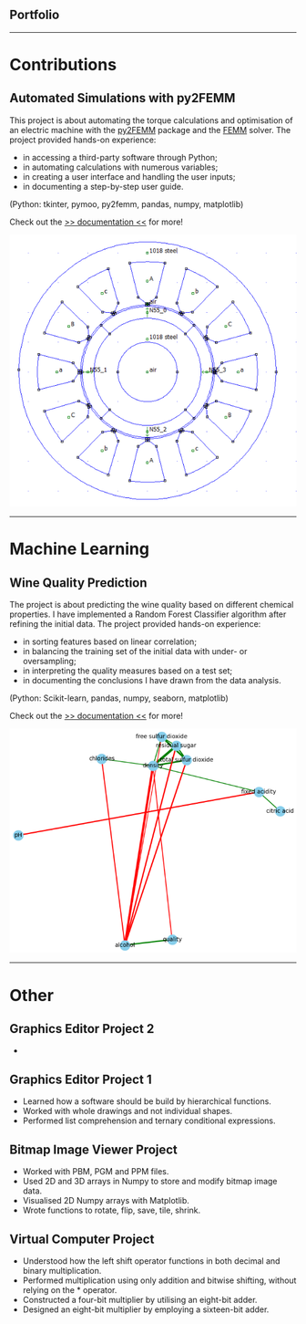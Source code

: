 ## Portfolio

---
# Contributions

## Automated Simulations with py2FEMM

This project is about automating the torque calculations and optimisation of an electric machine with the [py2FEMM](https://github.com/tamasorosz/py2femm) package and the [FEMM](https://www.femm.info/wiki/FAQ) solver. The project provided hands-on experience:
- in accessing a third-party software through Python;
- in automating calculations with numerous variables;
- in creating a user interface and handling the user inputs;
- in documenting a step-by-step user guide.

(Python: tkinter, pymoo, py2femm, pandas, numpy, matplotlib)

Check out the [>> documentation <<](https://github.com/tamasorosz/py2femm/blob/cc581bce03c7cfef1f4d92aca67eb94a426a58c6/examples/magnetics/ISPMSM/documentation/user_guide.md) for more!

<img src="images/pic_electricmachine.png?raw=true"/>

---
# Machine Learning

## Wine Quality Prediction

The project is about predicting the wine quality based on different chemical properties. I have implemented a Random Forest Classifier algorithm after
refining the initial data. The project provided hands-on experience:
- in sorting features based on linear correlation;
- in balancing the training set of the initial data with under- or oversampling;
- in interpreting the quality measures based on a test set;
- in documenting the conclusions I have drawn from the data analysis.

(Python: Scikit-learn, pandas, numpy, seaborn, matplotlib)

Check out the [>> documentation <<](https://github.com/KatonaMihaly/Machine_Learning_Practice/blob/9bd9c29c6a75dd8838ffa92c34d809189ff0cda6/Vinho%20_Verde_White_Wine_Quality/documentation/02_RFC_2labels_documentation/02_RFC_2labels_documentation.md) for more!

<img src="images/graph_winequality.png?raw=true"/>

---
# Other
## Graphics Editor Project 2
- 

## Graphics Editor Project 1
- Learned how a software should be build by hierarchical functions.
- Worked with whole drawings and not individual shapes.
- Performed list comprehension and ternary conditional expressions.

## Bitmap Image Viewer Project
- Worked with PBM, PGM and PPM files.
- Used 2D and 3D arrays in Numpy to store and modify bitmap image data.
- Visualised 2D Numpy arrays with Matplotlib.
- Wrote functions to rotate, flip, save, tile, shrink.

## Virtual Computer Project
- Understood how the left shift operator functions in both decimal and binary multiplication.
- Performed multiplication using only addition and bitwise shifting, without relying on the * operator.
- Constructed a four-bit multiplier by utilising an eight-bit adder.
- Designed an eight-bit multiplier by employing a sixteen-bit adder.


